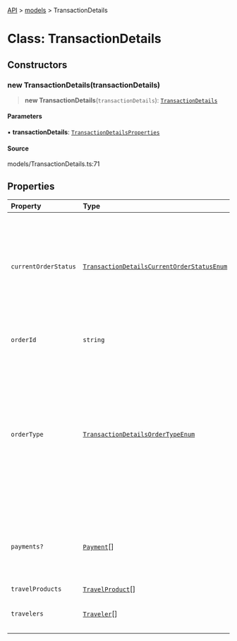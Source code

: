 [API](../../index.md) > [models](../index.md) > TransactionDetails

# Class: TransactionDetails

## Constructors

### new TransactionDetails(transactionDetails)

> **new TransactionDetails**(`transactionDetails`): [`TransactionDetails`](TransactionDetails.md)

#### Parameters

▪ **transactionDetails**: [`TransactionDetailsProperties`](../interfaces/TransactionDetailsProperties.md)

#### Source

models/TransactionDetails.ts:71

## Properties

| Property | Type | Description | Source |
| :------ | :------ | :------ | :------ |
| `currentOrderStatus` | [`TransactionDetailsCurrentOrderStatusEnum`](../type-aliases/TransactionDetailsCurrentOrderStatusEnum.md) | Status of the order: * `IN_PROGRESS` is used when order has not processed fully. For example, inventory has not yet been reserved, or payment has not yet been settled. * `COMPLETED` is used when an order has been processed fully. For example, inventory has been reserved, and the payment has been settled. | models/TransactionDetails.ts:43 |
| `orderId` | `string` | Unique identifier assigned to the order by the partner. `order_id` is specific to the partner namespace. | models/TransactionDetails.ts:38 |
| `orderType` | [`TransactionDetailsOrderTypeEnum`](../type-aliases/TransactionDetailsOrderTypeEnum.md) | Type of order. Possible `order_types`.  `CREATE` - Initial type of a brand new order.  `CHANGE` - If a `OrderPurchaseScreenRequest` has already been submitted for the initial booking with `order_type = CREATE`, but has now been modified and partner wishes to resubmit for Fraud screening then the `order_type = CHANGE`. Examples of changes that are supported are changes made to `check-in/checkout dates` or `price of a TravelProduct`. | models/TransactionDetails.ts:48 |
| `payments?` | [`Payment`](Payment.md)[] | List of the form(s) of payment being used to purchase the order.  One or more forms of payment can be used within an order. Information gathered will be specific to the form of payment. | models/TransactionDetails.ts:69 |
| `travelProducts` | [`TravelProduct`](TravelProduct.md)[] | - | models/TransactionDetails.ts:53 |
| `travelers` | [`Traveler`](Traveler.md)[] | Individuals who are part of the travel party for the order. At minimum there must be at least `1` traveler. | models/TransactionDetails.ts:61 |

